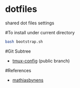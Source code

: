 dotfiles
========

shared dot files settings 

#To install
under current directory  
```bash
bash bootstrap.sh
```

#Git Subtree
* [tmux-config](https://github.com/idf/tmux-config) (public branch)

#References
* [mathiasbynens](https://github.com/mathiasbynens/dotfiles)